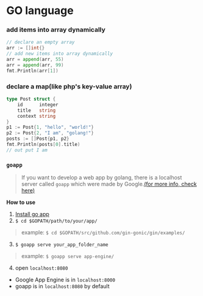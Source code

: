 # GO language

### add items into array dynamically
```go
// declare an empty array
arr := []int{}
// add new items into array dynamically
arr = append(arr, 55)
arr = append(arr, 99)
fmt.Println(arr[1])
```

### declare a map(like php's key-value array)
```go
type Post struct {
    id      integer
    title   string
    context string
}
p1 := Post{1, "hello", "world!"}
p2 := Post{2, "I am", "golang!"}
posts := []Post{p1, p2}
fmt.Println(posts[0].title)
// out put I am
```

### `goapp`
> If you want to develop a web app by golang, there is a localhost server called `goapp` which were made by Google.[(for more info, check here)](https://developers.google.com/appengine/downloads?hl=es#Google_App_Engine_SDK_for_Go)   

__How to use__   
1. [Install go app](https://developers.google.com/appengine/downloads?hl=es#Google_App_Engine_SDK_for_Go)
2. `$ cd $GOPATH/path/to/your/app/`
> example: `$ cd $GOPATH/src/github.com/gin-gonic/gin/examples/`

3. `$ goapp serve your_app_folder_name`
> example: `$ goapp serve app-engine/`

4. open `localhost:8080`

* Google App Engine is in `localhost:8000`
* goapp is in `localhost:8080` by default
